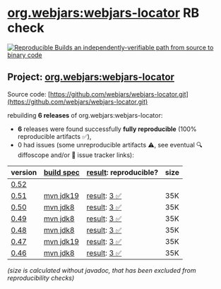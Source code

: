 [org.webjars:webjars-locator](https://central.sonatype.com/artifact/org.webjars/webjars-locator/versions) RB check
=======

[![Reproducible Builds](https://reproducible-builds.org/images/logos/rb.svg) an independently-verifiable path from source to binary code](https://reproducible-builds.org/)

## Project: [org.webjars:webjars-locator](https://central.sonatype.com/artifact/org.webjars/webjars-locator/versions)

Source code: [https://github.com/webjars/webjars-locator.git](https://github.com/webjars/webjars-locator.git)

rebuilding **6 releases** of org.webjars:webjars-locator:
- **6** releases were found successfully **fully reproducible** (100% reproducible artifacts :white_check_mark:),
- 0 had issues (some unreproducible artifacts :warning:, see eventual :mag: diffoscope and/or :memo: issue tracker links):

| version | [build spec](/BUILDSPEC.md) | [result](https://reproducible-builds.org/docs/jvm/): reproducible? | size |
| -- | --------- | ------ | -- |
| [0.52](https://central.sonatype.com/artifact/org.webjars/webjars-locator/0.52/pom) | | | |
| [0.51](https://central.sonatype.com/artifact/org.webjars/webjars-locator/0.51/pom) | [mvn jdk19](webjars-locator-0.51.buildspec) | [result](webjars-locator-0.51.buildinfo): [3 :white_check_mark: ](webjars-locator-0.51.buildcompare) | 35K |
| [0.50](https://central.sonatype.com/artifact/org.webjars/webjars-locator/0.50/pom) | [mvn jdk8](webjars-locator-0.50.buildspec) | [result](webjars-locator-0.50.buildinfo): [3 :white_check_mark: ](webjars-locator-0.50.buildcompare) | 35K |
| [0.49](https://central.sonatype.com/artifact/org.webjars/webjars-locator/0.49/pom) | [mvn jdk8](webjars-locator-0.49.buildspec) | [result](webjars-locator-0.49.buildinfo): [3 :white_check_mark: ](webjars-locator-0.49.buildcompare) | 35K |
| [0.48](https://central.sonatype.com/artifact/org.webjars/webjars-locator/0.48/pom) | [mvn jdk8](webjars-locator-0.48.buildspec) | [result](webjars-locator-0.48.buildinfo): [3 :white_check_mark: ](webjars-locator-0.48.buildcompare) | 35K |
| [0.47](https://central.sonatype.com/artifact/org.webjars/webjars-locator/0.47/pom) | [mvn jdk19](webjars-locator-0.47.buildspec) | [result](webjars-locator-0.47.buildinfo): [3 :white_check_mark: ](webjars-locator-0.47.buildcompare) | 35K |
| [0.46](https://central.sonatype.com/artifact/org.webjars/webjars-locator/0.46/pom) | [mvn jdk8](webjars-locator-0.46.buildspec) | [result](webjars-locator-0.46.buildinfo): [3 :white_check_mark: ](webjars-locator-0.46.buildcompare) | 35K |

<i>(size is calculated without javadoc, that has been excluded from reproducibility checks)</i>
